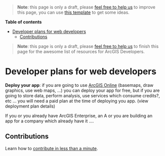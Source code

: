 > **Note**: this page is only a draft, please [feel free to help us](#contributions) to improve this page, you can use [this template](https://github.com/esri-es/awesome-arcgis/blob/master/RESOURCE_PAGE_TEMPLATE.md) to get some ideas.

<!-- START doctoc generated TOC please keep comment here to allow auto update -->
<!-- DON'T EDIT THIS SECTION, INSTEAD RE-RUN doctoc TO UPDATE -->
**Table of contents**

- [Developer plans for web developers](#developer-plans-for-web-developers)
  - [Contributions](#contributions)

<!-- END doctoc generated TOC please keep comment here to allow auto update -->

> **Note**: this page is only a draft, please [feel free to help us](https://github.com/hhkaos/awesome-arcgis#contributions) to finish this page for the awesome list of resources for ArcGIS Developers.

# Developer plans for web developers

**Deploy your app**:
if you are going to use [ArcGIS Online](../arcgis/products/arcgis-online/README.md) (basemaps, draw graphics, use web maps, ...) you can deploy your app for free, but if you are going to store data, perform analysis, use services which consume credits?, etc ... you will need a
paid plan at the time of deploying you app. (view deployment plan details)

If you or you already have ArcGIS Enterprise, an A or you are building an app for a company
which already have it ....

## Contributions

Learn how to [contribute in less than a minute](https://github.com/hhkaos/awesome-arcgis/blob/master/CONTRIBUTING.md).